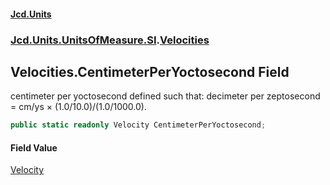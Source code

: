 #### [Jcd.Units](index 'index')
### [Jcd.Units.UnitsOfMeasure.SI](Jcd.Units.UnitsOfMeasure.SI 'Jcd.Units.UnitsOfMeasure.SI').[Velocities](Velocities 'Jcd.Units.UnitsOfMeasure.SI.Velocities')

## Velocities.CentimeterPerYoctosecond Field

centimeter per yoctosecond defined such that: decimeter per zeptosecond = cm/ys × (1.0/10.0)/(1.0/1000.0).

```csharp
public static readonly Velocity CentimeterPerYoctosecond;
```

#### Field Value
[Velocity](Velocity 'Jcd.Units.UnitTypes.Velocity')